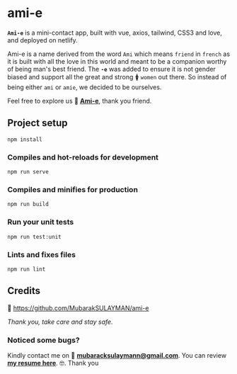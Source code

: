 # ami-e

**`Ami-e`** is a mini-contact app, built with vue, axios, tailwind, CSS3 and love, and deployed on netlify.

Ami-e is a name derived from the word `Ami` which means `friend` in `french` as it is built with all the love in this world and meant to be a companion worthy of being man's best friend. The **`-e`** was added to ensure it is not gender biased and support all the great and strong :womens: `women` out there. So instead of being either `ami` or `amie`, we decided to be ourselves.

Feel free to explore us :link: **[Ami-e](https://ami-e.netlify.app/)**, thank you friend.

## Project setup

```
npm install
```

### Compiles and hot-reloads for development

```
npm run serve
```

### Compiles and minifies for production

```
npm run build
```

### Run your unit tests

```
npm run test:unit
```

### Lints and fixes files

```
npm run lint
```

## Credits

:bow: https://github.com/MubarakSULAYMAN/ami-e

_Thank you, take care and stay safe._
### Noticed some bugs? 
Kindly contact me on :email: **mubaracksulaymann@gmail.com**. You can review **[my resume here](https://resume.io/r/UcJYNilaD)**. :nerd_face:. Thank you
